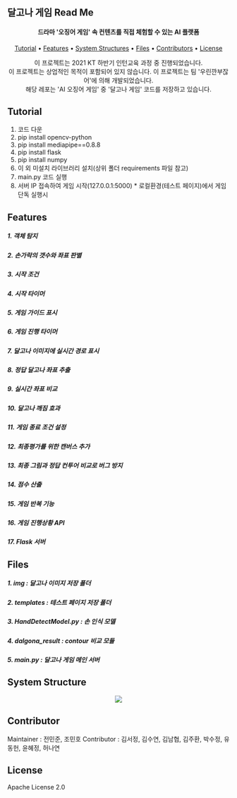 ## 달고나 게임 Read Me

<p align="center">
    
</p>
<h4 align="center">드라마 '오징어 게임' 속 컨텐츠를 직접 체험할 수 있는 AI 플랫폼</h4>
<p align="center">
  <a href="#tutorial">Tutorial</a></a> • 
  <a href="#features">Features</a> •  
  <a href="#system-structure">System Structures</a> •
  <a href="#Files">Files</a> • 
  <a href="#contributor">Contributors</a> • 
  <a href="#license">License</a>
</p>
<p align="center">
    이 프로젝트는 2021 KT 하반기 인턴교육 과정 중 진행되었습니다. <br/>
    이 프로젝트는 상업적인 목적이 포함되어 있지 않습니다. 
    이 프로젝트는 팀 '우린깐부잖어'에 의해 개발되었습니다.<br/>
    해당 레포는 'AI 오징어 게임' 중 '달고나 게임' 코드를 저장하고 있습니다.      
</p>


## Tutorial

1. 코드 다운
2. pip install opencv-python
3. pip install mediapipe==0.8.8
4. pip install flask
5. pip install numpy
6. 이 외 미설치 라이브러리 설치(상위 폴더 requirements 파일 참고)
7. main.py 코드 실행
8. 서버 IP 접속하여 게임 시작(127.0.0.1:5000) * 로컬환경(테스트 페이지)에서 게임 단독 실행시


## Features

<p align="center">
    <h5>1. 객체 탐지</h5>
    <h5>2. 손가락의 갯수와 좌표 판별</h5>
    <h5>3. 시작 조건</h5>
    <h5>4. 시작 타이머</h5>
    <h5>5. 게임 가이드 표시</h5>    
    <h5>6. 게임 진행 타이머</h5>
    <h5>7. 달고나 이미지에 실시간 경로 표시</h5>
    <h5>8. 정답 달고나 좌표 추출</h5>
    <h5>9. 실시간 좌표 비교</h5>
    <h5>10. 달고나 깨짐 효과</h5>
    <h5>11. 게임 종료 조건 설정</h5>
    <h5>12. 최종평가를 위한 캔버스 추가</h5>
    <h5>13. 최종 그림과 정답 컨투어 비교로 버그 방지</h5>
    <h5>14. 점수 산출</h5>
    <h5>15. 게임 반복 기능</h5>
    <h5>16. 게임 진행상황 API</h5>
    <h5>17. Flask 서버</h5>
</p>


## Files
<p align="center">
    <h5>1. img : 달고나 이미지 저장 폴더</h5>
    <h5>2. templates : 테스트 페이지 저장 폴더</h5>
    <h5>3. HandDetectModel.py : 손 인식 모델</h5>
    <h5>4. dalgona_result : contour 비교 모듈</h5>
    <h5>5. main.py : 달고나 게임 메인 서버</h5>
</p>


## System Structure
<p align="center">
    <img src="https://user-images.githubusercontent.com/78125184/148163269-492f7c99-41c2-43ef-8170-5182d8730ff2.png"/>
</p>


## Contributor

Maintainer : 전민준, 조민호
Contributor : 김서정, 김수연, 김남협, 김주환, 박수정, 유동헌, 윤혜정, 허나연



## License

Apache License 2.0
